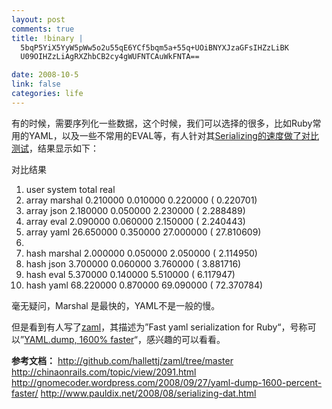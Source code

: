 ```yaml
--- 
layout: post
comments: true
title: !binary |
  5bqP5YiX5YyW5pWw5o2u55qE6YCf5bqm5a+55q+UOiBNYXJzaGFsIHZzLiBK
  U09OIHZzLiAgRXZhbCB2cy4gWUFNTCAuWkFNTA==

date: 2008-10-5
link: false
categories: life
---
```

有的时候，需要序列化一些数据，这个时候，我们可以选择的很多，比如Ruby常用的YAML，以及一些不常用的EVAL等，有人针对其<a href="http://www.pauldix.net/2008/08/serializing-dat.html">Serializing的速度做了对比测试</a>，结果显示如下：
<div class="codeText">
<div class="codeHead">对比结果</div>
<ol class="dp-xml" start="1">
	<li class="alt"><span><span>user system total real  </span></span></li>
	<li><span>array marshal 0.210000 0.010000 0.220000 ( 0.220701)  </span></li>
	<li class="alt"><span>array json 2.180000 0.050000 2.230000 ( 2.288489)  </span></li>
	<li><span>array eval 2.090000 0.060000 2.150000 ( 2.240443)  </span></li>
	<li class="alt"><span>array yaml 26.650000 0.350000 27.000000 ( 27.810609)  </span></li>
	<li><span>  </span></li>
	<li class="alt"><span>hash marshal 2.000000 0.050000 2.050000 ( 2.114950)  </span></li>
	<li><span>hash json 3.700000 0.060000 3.760000 ( 3.881716)  </span></li>
	<li class="alt"><span>hash eval 5.370000 0.140000 5.510000 ( 6.117947)  </span></li>
	<li><span>hash yaml 68.220000 0.870000 69.090000 ( 72.370784)  </span></li>
</ol>
</div>
毫无疑问，Marshal 是最快的，YAML不是一般的慢。

但是看到有人写了<a href="http://github.com/hallettj/zaml/tree/master/zaml.rb">zaml</a>，其描述为”<span id="repository_description">Fast yaml serialization for Ruby</span>“，号称可以”<a href="http://gnomecoder.wordpress.com/2008/09/27/yaml-dump-1600-percent-faster/">YAML.dump, 1600% faster</a>“，感兴趣的可以看看。

<strong>参考文档：</strong>
http://github.com/hallettj/zaml/tree/master
http://chinaonrails.com/topic/view/2091.html
http://gnomecoder.wordpress.com/2008/09/27/yaml-dump-1600-percent-faster/
http://www.pauldix.net/2008/08/serializing-dat.html
